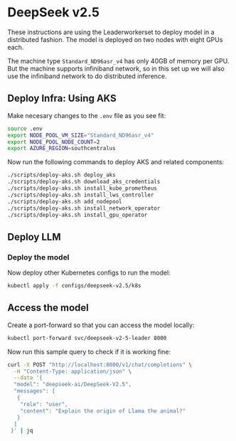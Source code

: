 # DeepSeek v2.5

These instructions are using the Leaderworkerset to deploy model in a distributed fashion. The model is deployed on two nodes with eight GPUs each.

The machine type `Standard_ND96asr_v4` has only 40GB of memory per GPU. But the machine supports infiniband network, so in this set up we will also use the infiniband network to do distributed inference.

## Deploy Infra: Using AKS

Make necesary changes to the `.env` file as you see fit:

```bash
source .env
export NODE_POOL_VM_SIZE="Standard_ND96asr_v4"
export NODE_POOL_NODE_COUNT=2
export AZURE_REGION=southcentralus
```

Now run the following commands to deploy AKS and related components:

```bash
./scripts/deploy-aks.sh deploy_aks
./scripts/deploy-aks.sh download_aks_credentials
./scripts/deploy-aks.sh install_kube_prometheus
./scripts/deploy-aks.sh install_lws_controller
./scripts/deploy-aks.sh add_nodepool
./scripts/deploy-aks.sh install_network_operator
./scripts/deploy-aks.sh install_gpu_operator
```

## Deploy LLM

### Deploy the model

Now deploy other Kubernetes configs to run the model:

```bash
kubectl apply -f configs/deepseek-v2.5/k8s
```

## Access the model

Create a port-forward so that you can access the model locally:

```bash
kubectl port-forward svc/deepseek-v2-5-leader 8000
```

Now run this sample query to check if it is working fine:

```bash
curl -X POST "http://localhost:8000/v1/chat/completions" \
  -H "Content-Type: application/json" \
  --data '{
  "model": "deepseek-ai/DeepSeek-V2.5",
  "messages": [
   {
    "role": "user",
    "content": "Explain the origin of Llama the animal?"
   }
  ]
 }' | jq
```
